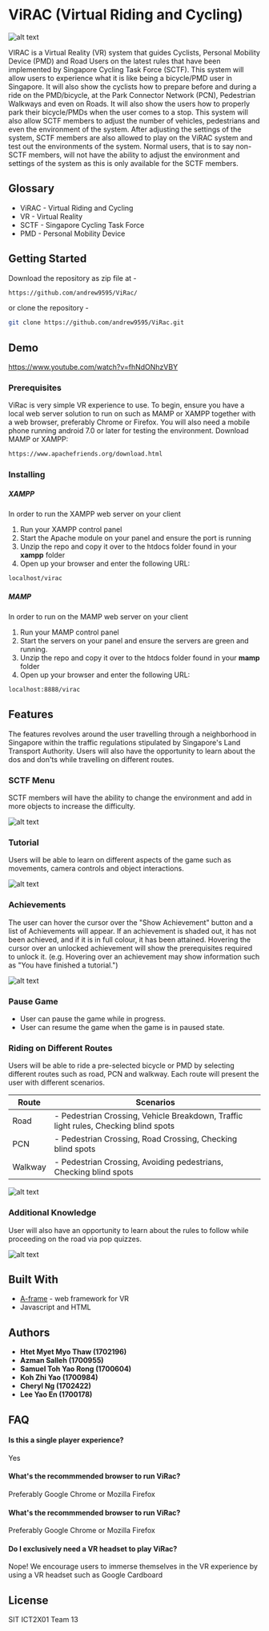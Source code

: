# ViRAC (Virtual Riding and Cycling)
![alt text](https://github.com/andrew9595/ViRac/blob/master/Screenshots/menu.jpg)

VIRAC is a Virtual Reality (VR) system that guides Cyclists, Personal Mobility Device (PMD) and Road Users on the latest rules that have been implemented by Singapore Cycling Task Force (SCTF). This system will allow users to experience what it is like being a bicycle/PMD user in Singapore. It will also show the cyclists how to prepare before and during a ride on the PMD/bicycle, at the Park Connector Network (PCN), Pedestrian Walkways and even on Roads. It will also show the users how to properly park their bicycle/PMDs when the user comes to a stop. This system will also allow SCTF members to adjust the number of vehicles, pedestrians and even the environment of the system. After adjusting the settings of the system, SCTF members are also allowed to play on the ViRAC system and test out the environments of the system. Normal users, that is to say non-SCTF members, will not have the ability to
adjust the environment and settings of the system as this is only available for the SCTF members.

## Glossary
  - ViRAC - Virtual Riding and Cycling
  - VR - Virtual Reality
  - SCTF - Singapore Cycling Task Force
  - PMD - Personal Mobility Device


## Getting Started 
Download the repository as zip file at -
```sh
https://github.com/andrew9595/ViRac/ 
```
or clone the repository -   
```sh
git clone https://github.com/andrew9595/ViRac.git
```

## Demo
https://www.youtube.com/watch?v=fhNdONhzVBY

### Prerequisites
ViRac is very simple VR experience to use. To begin, ensure you have a local web server solution to run on such as MAMP or XAMPP together with a web browser, preferably Chrome or Firefox. You will also need a mobile phone running android 7.0 or later for testing the environment.
Download MAMP or XAMPP:
```sh
https://www.apachefriends.org/download.html
```

### Installing
##### XAMPP
In order to run the XAMPP web server on your client
1. Run your XAMPP control panel
2. Start the Apache module on your panel and ensure the port is running
3. Unzip the repo and copy it over to the htdocs folder found in your **xampp** folder
3. Open up your browser and enter the following URL: 
```sh
localhost/virac
```

##### MAMP
In order to run on the MAMP web server on your client
1. Run your MAMP control panel
2. Start the servers on your panel and ensure the servers are green and running.
3. Unzip the repo and copy it over to the htdocs folder found in your **mamp** folder
3. Open up your browser and enter the following URL: 
```sh
localhost:8888/virac
```

## Features
The features revolves around the user travelling through a neighborhood in Singapore within the traffic regulations stipulated by Singapore's Land Transport Authority. Users will also have the opportunity to learn about the dos and don'ts while travelling on different routes. 

### SCTF Menu
SCTF members will have the ability to change the environment and add in more objects to increase the difficulty.

![alt text](https://github.com/andrew9595/ViRac/blob/master/Screenshots/designer.jpg)

### Tutorial
Users will be able to learn on different aspects of the game such as movements, camera controls and object interactions.

![alt text](https://github.com/andrew9595/ViRac/blob/master/Screenshots/tutorial.jpg)

### Achievements
The user can hover the cursor over the "Show Achievement" button and a list of Achievements will appear. If an achievement is shaded out, it has not been achieved, and if it is in full colour, it has been attained. Hovering the cursor over an unlocked achievement will show the prerequisites required to unlock it. (e.g. Hovering over an achievement may show information such as "You have finished a tutorial.")

![alt text](https://github.com/andrew9595/ViRac/blob/master/Screenshots/tutorial.jpg)

### Pause Game
  - User can pause the game while in progress.
  - User can resume the game when the game is in paused state.

### Riding on Different Routes
Users will be able to ride a pre-selected bicycle or PMD by selecting different routes such as road, PCN and walkway. Each route will present the user with different scenarios.

| Route   | Scenarios                                                                                 |
|---------|-------------------------------------------------------------------------------------------|
| Road    | - Pedestrian Crossing, Vehicle Breakdown, Traffic light rules, Checking blind spots |
| PCN     | - Pedestrian Crossing, Road Crossing, Checking blind spots                            |
| Walkway |  - Pedestrian Crossing, Avoiding pedestrians, Checking blind spots                   |

![alt text](https://github.com/andrew9595/ViRac/blob/master/Screenshots/level.png)

### Additional Knowledge
User will also have an opportunity to learn about the rules to follow while proceeding on the road via pop quizzes.

![alt text](https://github.com/andrew9595/ViRac/blob/master/Screenshots/quiz.png)


## Built With
* [A-frame](https://github.com/aframevr/aframe) - web framework for VR
* Javascript and HTML

## Authors
* **Htet Myet Myo Thaw (1702196)**
* **Azman Salleh (1700955)**
* **Samuel Toh Yao Rong (1700604)**
* **Koh Zhi Yao (1700984)**
* **Cheryl Ng (1702422)**
* **Lee Yao En (1700178)**

## FAQ

#### Is this a single player experience?
Yes

#### What's the recommmended browser to run ViRac?
Preferably Google Chrome or Mozilla Firefox

#### What's the recommmended browser to run ViRac?
Preferably Google Chrome or Mozilla Firefox

#### Do I exclusively need a VR headset to play ViRac?
Nope! We encourage users to immerse themselves in the VR experience by using a VR headset such as Google Cardboard

License
----

SIT ICT2X01 Team 13 
